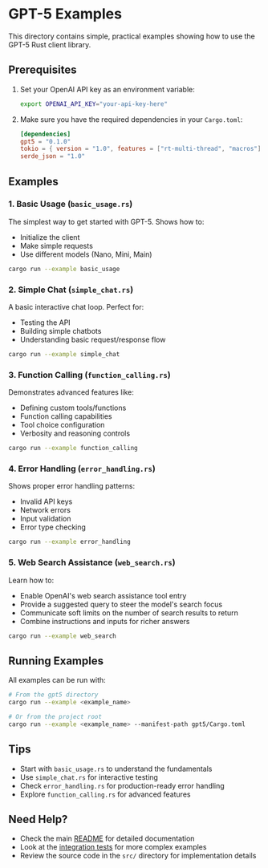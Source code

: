 # GPT-5 Examples

This directory contains simple, practical examples showing how to use the GPT-5 Rust client library.

## Prerequisites

1. Set your OpenAI API key as an environment variable:
   ```bash
   export OPENAI_API_KEY="your-api-key-here"
   ```

2. Make sure you have the required dependencies in your `Cargo.toml`:
   ```toml
   [dependencies]
   gpt5 = "0.1.0"
   tokio = { version = "1.0", features = ["rt-multi-thread", "macros"] }
   serde_json = "1.0"
   ```

## Examples

### 1. Basic Usage (`basic_usage.rs`)
The simplest way to get started with GPT-5. Shows how to:
- Initialize the client
- Make simple requests
- Use different models (Nano, Mini, Main)

```bash
cargo run --example basic_usage
```

### 2. Simple Chat (`simple_chat.rs`)
A basic interactive chat loop. Perfect for:
- Testing the API
- Building simple chatbots
- Understanding basic request/response flow

```bash
cargo run --example simple_chat
```

### 3. Function Calling (`function_calling.rs`)
Demonstrates advanced features like:
- Defining custom tools/functions
- Function calling capabilities
- Tool choice configuration
- Verbosity and reasoning controls

```bash
cargo run --example function_calling
```

### 4. Error Handling (`error_handling.rs`)
Shows proper error handling patterns:
- Invalid API keys
- Network errors
- Input validation
- Error type checking

```bash
cargo run --example error_handling
```

### 5. Web Search Assistance (`web_search.rs`)
Learn how to:
- Enable OpenAI's web search assistance tool entry
- Provide a suggested query to steer the model's search focus
- Communicate soft limits on the number of search results to return
- Combine instructions and inputs for richer answers

```bash
cargo run --example web_search
```

## Running Examples

All examples can be run with:

```bash
# From the gpt5 directory
cargo run --example <example_name>

# Or from the project root
cargo run --example <example_name> --manifest-path gpt5/Cargo.toml
```

## Tips

- Start with `basic_usage.rs` to understand the fundamentals
- Use `simple_chat.rs` for interactive testing
- Check `error_handling.rs` for production-ready error handling
- Explore `function_calling.rs` for advanced features

## Need Help?

- Check the main [README](../README.md) for detailed documentation
- Look at the [integration tests](../tests/integration_tests.rs) for more complex examples
- Review the source code in the `src/` directory for implementation details
